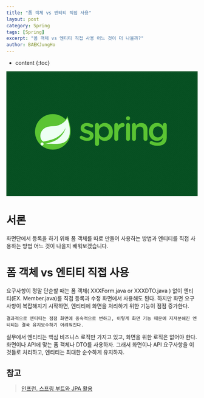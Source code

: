 ```yaml
---
title: "폼 객체 vs 엔티티 직접 사용"
layout: post
category: Spring
tags: [Spring]
excerpt: "폼 객체 vs 엔티티 직접 사용 어느 것이 더 나을까?"
author: BAEKJungHo
---
```


* content
{:toc}

![logo](/images/posts/logo/SPRING.jpg)

# 서론

화면단에서 등록을 하기 위해 폼 객체를 따로 만들어 사용하는 방법과 엔티티를 직접 사용하는 방법 어느 것이 나을지 배워보겠습니다.

# 폼 객체 vs 엔티티 직접 사용

요구사항이 정말 단순할 때는 폼 객체( XXXForm.java or XXXDTO.java ) 없이 엔티티(EX. Member.java)를 직접 등록과 수정 화면에서 사용해도 된다.
하지만 화면 요구사항이 복잡해지기 시작하면, 엔티티에 화면을 처리하기 위한 기능이 점점 증가한다.

`결과적으로 엔티티는 점점 화면에 종속적으로 변하고, 이렇게 화면 기능 때문에 지저분해진 엔티티는 결국 유지보수하기 어려워진다.`

실무에서 엔티티는 핵심 비즈니스 로직만 가지고 있고, 화면을 위한 로직은 없어야 한다. 화면이나 API에 맞는 폼 객체나 DTO를 사용하자. 그래서 화면이나 API 요구사항을 이것들로 처리하고, 엔티티는 최대한 순수하게 유지하자.

## 참고

> [인프런. 스프링 부트와 JPA 활용](#)
